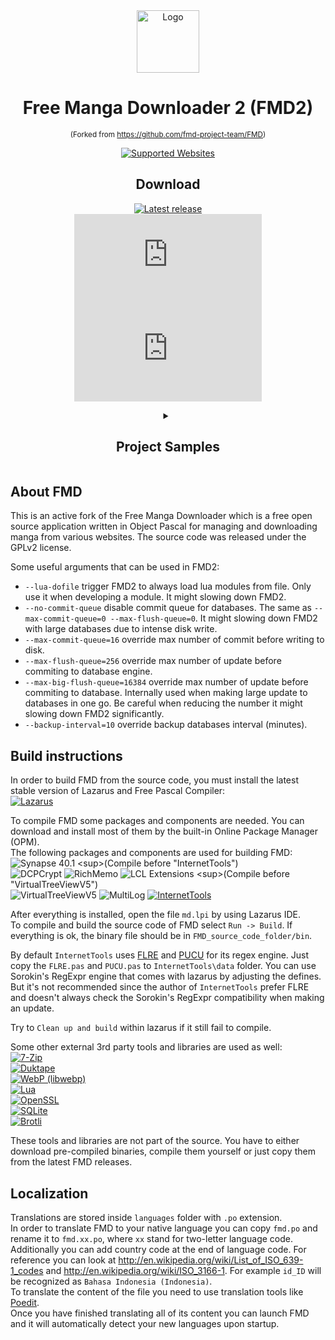 <div align="center">
<img src="mangadownloader/md.ico" alt="Logo" style="width: 100px" />
<h1>Free Manga Downloader 2 (FMD2)</h1>

<sup>(Forked from https://github.com/fmd-project-team/FMD)</sup>

[![Supported Websites](https://img.shields.io/badge/Supported%20Websites-Blue?style=for-the-badge&color=purple)](https://github.com/dazedcat19/FMD2/blob/master/docs/SUPPORTED_WEBSITES.md) 

## Download

[![Latest release](https://img.shields.io/github/release/dazedcat19/FMD2?style=for-the-badge)](https://github.com/dazedcat19/FMD2/releases/latest)  
[![Download latest release (Win32)](https://img.shields.io/github/downloads/dazedcat19/FMD2/latest/fmd_2.0.34.1_i386-win32.7z?style=for-the-badge&label=Win32)](https://github.com/dazedcat19/FMD2/releases/download/2.0.34.1/fmd_2.0.34.1_i386-win32.7z)
[![Download latest release (Win64)](https://img.shields.io/github/downloads/dazedcat19/FMD2/latest/fmd_2.0.34.1_x86_64-win64.7z?style=for-the-badge&label=Win64)](https://github.com/dazedcat19/FMD2/releases/download/2.0.34.1/fmd_2.0.34.1_x86_64-win64.7z)
</div>

<div align="center">
<details>
  <summary>
    <h2>Project Samples</h2>
  </summary>

![image](https://github.com/user-attachments/assets/92684b74-d19f-4069-8cd7-38384162663b)
![image](https://github.com/user-attachments/assets/ec6651dd-19c2-4a22-ab11-63c917035795)
![image](https://github.com/user-attachments/assets/9ab0a7d4-7d2e-410e-b06a-7d328235fbab)

</details>
</div>

## About FMD

This is an active fork of the Free Manga Downloader which is a free open source application written in Object Pascal for managing and downloading manga from various websites. The source code was released under the GPLv2 license.
  
Some useful arguments that can be used in FMD2:
- `--lua-dofile` trigger FMD2 to always load lua modules from file. Only use it when developing a module. It might slowing down FMD2.
- `--no-commit-queue` disable commit queue for databases. The same as `--max-commit-queue=0 --max-flush-queue=0`. It might slowing down FMD2 with large databases due to intense disk write.
- `--max-commit-queue=16` override max number of commit before writing to disk.
- `--max-flush-queue=256` override max number of update before commiting to database engine.
- `--max-big-flush-queue=16384` override max number of update before commiting to database. Internally used when making large update to databases in one go. Be careful when reducing the number it might slowing down FMD2 significantly.
- `--backup-interval=10` override backup databases interval (minutes).

## Build instructions

In order to build FMD from the source code, you must install the latest stable version of Lazarus and Free Pascal Compiler:  
[![Lazarus](https://img.shields.io/badge/Lazarus%20IDE-Blue?style=for-the-badge&color=blue)](https://sourceforge.net/projects/lazarus/files/Lazarus%20Windows%2064%20bits/)  

To compile FMD some packages and components are needed. You can download and install most of them by the built-in Online Package Manager (OPM).  
The following packages and components are used for building FMD:  
![Synapse 40.1](https://img.shields.io/badge/Synapse%2040.1-OPM%20(40.1.0.0)-Blue?style=plastic&color=blue) <sup>(Compile before "InternetTools")</sup>  
![DCPCrypt](https://img.shields.io/badge/DCPCrypt-OPM%20(2.0.4.2)-Blue?style=plastic&color=blue)  
![RichMemo](https://img.shields.io/badge/RichMemo-OPM%20(1.0.0.0)-Blue?style=plastic&color=blue)  
![LCL Extensions](https://img.shields.io/badge/LCL%20Extensions-OPM%20(0.6.1.0)-Blue?style=plastic&color=blue) <sup>(Compile before "VirtualTreeViewV5")</sup>  
![VirtualTreeViewV5](https://img.shields.io/badge/VirtualTreeViewV5-OPM%20(5.5.3.1)-Blue?style=plastic&color=blue)  
![MultiLog](https://img.shields.io/badge/MultiLog-OPM%20(0.7.0.0)-Blue?style=plastic&color=blue)  
[![InternetTools](https://img.shields.io/badge/InternetTools-GitHub-Blue?style=plastic&color=blue)](https://github.com/benibela/internettools)
  
After everything is installed, open the file `md.lpi` by using Lazarus IDE.  
To compile and build the source code of FMD select `Run -> Build`. If everything is ok, the binary file should be in `FMD_source_code_folder/bin`.  

By default `InternetTools` uses [FLRE](https://github.com/BeRo1985/flre) and [PUCU](https://github.com/BeRo1985/PUCU) for its regex engine. Just copy the `FLRE.pas` and `PUCU.pas` to `InternetTools\data` folder. You can use Sorokin's RegExpr engine that comes with lazarus by adjusting the defines. But it's not recommended since the author of `InternetTools` prefer FLRE and doesn't always check the Sorokin's RegExpr compatibility when making an update.

Try to `Clean up and build` within lazarus if it still fail to compile.

Some other external 3rd party tools and libraries are used as well:  
[![7-Zip](https://img.shields.io/badge/7--Zip%20(Standalone)-19.00-Blue?style=plastic&color=blue)](https://www.7-zip.org)  
[![Duktape](https://img.shields.io/badge/Duktape-2.5.0-Blue?style=plastic&color=blue)](https://github.com/grijjy/DelphiDuktape)  
[![WebP (libwebp)](https://img.shields.io/badge/WebP%20(libwebp)-1.1.0-Blue?style=plastic&color=blue)](https://github.com/webmproject/libwebp/)  
[![Lua](https://img.shields.io/badge/Lua-5.4.2-Blue?style=plastic&color=blue)](http://www.lua.org/download)  
[![OpenSSL](https://img.shields.io/badge/OpenSSL-1.1.1g-Blue?style=plastic&color=blue)](https://www.openssl.org/)  
[![SQLite](https://img.shields.io/badge/SQLite-3.46.0-Blue?style=plastic&color=blue)](https://www.sqlite.org/)  
[![Brotli](https://img.shields.io/badge/Brotli-1.0.8-Blue?style=plastic&color=blue)](https://www.brotli.org/)  
  
These tools and libraries are not part of the source. You have to either download pre-compiled binaries, compile them yourself or just copy them from the latest FMD releases.  
  
## Localization

Translations are stored inside `languages` folder with `.po` extension.  
In order to translate FMD to your native language you can copy `fmd.po` and rename it to `fmd.xx.po`, where `xx` stand for two-letter language code.  
Additionally you can add country code at the end of language code. For reference you can look at http://en.wikipedia.org/wiki/List_of_ISO_639-1_codes and http://en.wikipedia.org/wiki/ISO_3166-1. For example `id_ID` will be recognized as `Bahasa Indonesia (Indonesia)`.  
To translate the content of the file you need to use translation tools like [Poedit](https://poedit.net).  
Once you have finished translating all of its content you can launch FMD and it will automatically detect your new languages upon startup.
